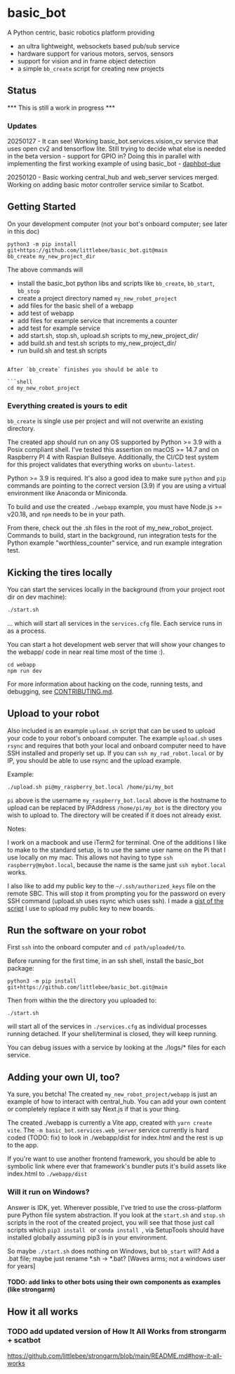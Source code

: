 # basic_bot

A Python centric, basic robotics platform providing

- an ultra lightweight, websockets based pub/sub service
- hardware support for various motors, servos, sensors
- support for vision and in frame object detection
- a simple `bb_create` script for creating new projects

## Status
*** This is still a work in progress ***

### Updates

20250127 - It can see! Working basic_bot.services.vision_cv service that uses open cv2 and tensorflow lite.  Still trying to decide what else is needed in the beta version - support for GPIO in?  Doing this in parallel with implementing the first working example of using basic_bot - [daphbot-due](https://github.com/littlebee/daphbot-due)


20250120 - Basic working central_hub and web_server services merged.  Working on adding basic motor controller service similar to Scatbot.

## Getting Started
On your development computer (not your bot's onboard computer; see later in this doc)

```shell
python3 -m pip install git+https://github.com/littlebee/basic_bot.git@main
bb_create my_new_project_dir
```
The above commands will

- install the basic_bot python libs and scripts like `bb_create`, `bb_start`, `bb_stop`
- create a project directory named `my_new_robot_project`
- add files for the basic shell of a webapp
- add test of webapp
- add files for example service that increments a counter
- add test for example service
- add start.sh, stop.sh, upload.sh scripts to my_new_project_dir/
- add build.sh and test.sh scripts to my_new_project_dir/
- run build.sh and test.sh scripts
```

After `bb_create` finishes you should be able to

```shell
cd my_new_robot_project
```

### Everything created is yours to edit

`bb_create` is single use per project and will not overwrite an existing directory.

The created app should run on any OS supported by Python >= 3.9 with a Posix compliant shell.  I've tested this assertion on macOS >= 14.7 and on Raspberry PI 4 with Raspian Bullseye.  Additionally, the CI/CD test system for this project validates that everything works on `ubuntu-latest`.

Python >= 3.9 is required.  It's also a good idea to make sure `python` and `pip` commands are pointing to the correct version (3.9) if you are using a virtual environment like Anaconda or Miniconda.

To build and use the created `./webapp` example, you must have Node.js >= v20.18, and `npm` needs to be in your path.

From there, check out the .sh files in the root of my_new_robot_project.  Commands to build, start in the background, run integration tests for the Python example "worthless_counter" service, and run example integration test.

## Kicking the tires locally

You can start the services locally in the background (from your project root dir on dev machine):
```sh
./start.sh
```
... which will start all services in the `services.cfg` file.  Each service runs in as a process.

You can start a hot development web server that will show your changes to the webapp/ code in near real time most of the time :).
```
cd webapp
npm run dev
```

For more information about hacking on the code, running tests, and debugging, see [CONTRIBUTING.md](https://github.com/littlebee/basic_bot/blob/main/CONTRIBUTING.md).


## Upload to your robot

Also included is an example `upload.sh` script that can be used to upload your code to your robot's onboard computer.  The example `upload.sh` uses `rsync` and requires that both your local and onboard computer need to have SSH installed and properly set up.  If you can `ssh my_rad_robot.local` or by IP, you should be able to use rsync and the upload example.

Example:
```
./upload.sh pi@my_raspberry_bot.local /home/pi/my_bot
```
`pi` above is the username
`my_raspberry_bot.local` above is the hostname to upload can be replaced by IPAddress
`/home/pi/my_bot` is the directory you wish to upload to.  The directory will be created if it does not already exist.

Notes:

I work on a macbook and use iTerm2 for terminal.  One of the additions I like to make to the standard setup, is to use the same user name on the Pi that I use locally on my mac.  This allows not having to type `ssh raspberry@mybot.local`, because the name is the same just `ssh mybot.local` works.

I also like to add my public key to the `~/.ssh/authorized_keys` file on the remote SBC. This will stop it from prompting you for the password on every SSH command (upload.sh uses rsync which uses ssh).   I made a [gist of the script](https://gist.github.com/littlebee/b285f0b9d219e56fe29b7248440309a5) I use to upload my public key to new boards.


## Run the software on your robot

First `ssh` into the onboard computer and `cd path/uploaded/to`.

Before running for the first time, in an ssh shell, install the basic_bot package:
```
python3 -m pip install git+https://github.com/littlebee/basic_bot.git@main
```

Then from within the the directory you uploaded to:
```
./start.sh
```
will start all of the services in  `./services.cfg` as individual processes running detached.  If your shell/terminal is closed, they will keep running.

You can debug issues with a service by looking at the ./logs/* files for each service.

## Adding your own UI, too?

Ya sure, you betcha!  The created `my_new_robot_project/webapp` is just an example of how to interact with central_hub.  You can add your own content or completely replace it with say Next.js if that is your thing.

The created ./webapp is currently a Vite app, created with `yarn create vite`.   The `-m basic_bot.services.web_server` service currently is hard coded (TODO: fix) to look in ./webapp/dist for index.html and the rest is up to the app.

If you're want to use another frontend framework, you should be able to symbolic link where ever that framework's bundler puts it's build assets like index.html to `./webapp/dist`

### Will it run on Windows?

 Answer is IDK, yet.  Wherever possible, I've tried to use the cross-platform pure Python file system abstraction.  If you look at the `start.sh` and `stop.sh` scripts in the root of the created project, you will see that those just call scripts which `pip3 install ` or `conda install `, via SetupTools should have installed globally assuming pip3 is in your environment.

 So maybe `./start.sh` does nothing on Windows, but `bb_start` will?  Add a .bat file; maybe just rename *.sh -> *.bat?   [Waves arms; not a windows user for years]


#### TODO: add links to other bots using their own components as examples (like strongarm)



## How it all works


### TODO add updated version of How It All Works from strongarm + scatbot

https://github.com/littlebee/strongarm/blob/main/README.md#how-it-all-works



